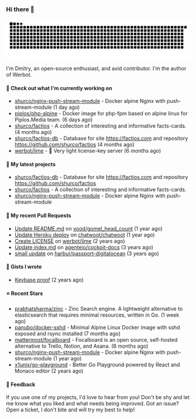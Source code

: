 ### Hi there 👋

![](https://github.com/shurco/shurco/raw/output/github-contribution-grid-snake.svg)

I'm Dmitry, an open-source enthusiast, and avid contributor. I'm the author of Werbot. 

#### 👷 Check out what I'm currently working on

- [shurco/nginx-push-stream-module](https://github.com/shurco/nginx-push-stream-module) - Docker alpine Nginx with push-stream-module (1 day ago)
- [piplos/php-alpine](https://github.com/piplos/php-alpine) - Docker image for php-fpm based on alpine linux for Piplos.Media team. (6 days ago)
- [shurco/factios](https://github.com/shurco/factios) - A collection of interesting and informative facts-cards. (4 months ago)
- [shurco/factios-db](https://github.com/shurco/factios-db) - Database for site https://factios.com and repository https://github.com/shurco/factios (4 months ago)
- [werbot/lime](https://github.com/werbot/lime) - 🍋 Very light license-key server (6 months ago)

#### 🌱 My latest projects

- [shurco/factios-db](https://github.com/shurco/factios-db) - Database for site https://factios.com and repository https://github.com/shurco/factios
- [shurco/factios](https://github.com/shurco/factios) - A collection of interesting and informative facts-cards.
- [shurco/nginx-push-stream-module](https://github.com/shurco/nginx-push-stream-module) - Docker alpine Nginx with push-stream-module

#### 🔨 My recent Pull Requests

- [Update README.md](https://github.com/vood/gomel_head_count/pull/1) on [vood/gomel_head_count](https://github.com/vood/gomel_head_count) (1 year ago)
- [Update Heroku deploy](https://github.com/chatwoot/chatwoot/pull/1030) on [chatwoot/chatwoot](https://github.com/chatwoot/chatwoot) (1 year ago)
- [Create LICENSE](https://github.com/werbot/lime/pull/1) on [werbot/lime](https://github.com/werbot/lime) (2 years ago)
- [Update index.md](https://github.com/agentejo/cockpit-docs/pull/18) on [agentejo/cockpit-docs](https://github.com/agentejo/cockpit-docs) (3 years ago)
- [small update](https://github.com/harbur/passport-digitalocean/pull/1) on [harbur/passport-digitalocean](https://github.com/harbur/passport-digitalocean) (3 years ago)

#### 📓 Gists I wrote

- [Keybase proof](https://gist.github.com/959752bb9b046d792e71ca185f48d641) (2 years ago)

#### ⭐ Recent Stars

- [prabhatsharma/zinc](https://github.com/prabhatsharma/zinc) - Zinc Search engine. A lightweight alternative to elasticsearch that requires minimal resources, written in Go. (1 week ago)
- [panubo/docker-sshd](https://github.com/panubo/docker-sshd) - Minimal Alpine Linux Docker image with sshd exposed and rsync installed (7 months ago)
- [mattermost/focalboard](https://github.com/mattermost/focalboard) - Focalboard is an open source, self-hosted alternative to Trello, Notion, and Asana. (8 months ago)
- [shurco/nginx-push-stream-module](https://github.com/shurco/nginx-push-stream-module) - Docker alpine Nginx with push-stream-module (1 year ago)
- [x1unix/go-playground](https://github.com/x1unix/go-playground) - Better Go Playground powered by React and Monaco editor (2 years ago)

#### 💬 Feedback

If you use one of my projects, I'd love to hear from you! Don't be shy and let me know what you liked
and what needs being improved. Got an issue? Open a ticket, I don't bite and will try my best to help!
